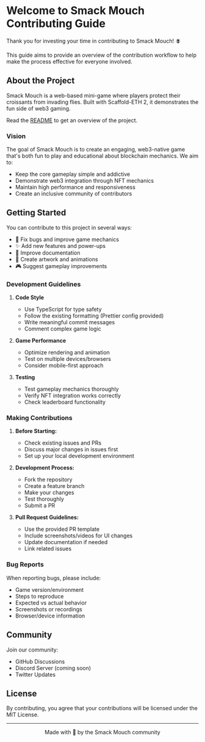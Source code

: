 # Welcome to Smack Mouch Contributing Guide

Thank you for investing your time in contributing to Smack Mouch! 🪰

This guide aims to provide an overview of the contribution workflow to help make the process effective for everyone involved.

## About the Project

Smack Mouch is a web-based mini-game where players protect their croissants from invading flies. Built with Scaffold-ETH 2, it demonstrates the fun side of web3 gaming.

Read the [README](README.md) to get an overview of the project.

### Vision

The goal of Smack Mouch is to create an engaging, web3-native game that's both fun to play and educational about blockchain mechanics. We aim to:

- Keep the core gameplay simple and addictive
- Demonstrate web3 integration through NFT mechanics
- Maintain high performance and responsiveness
- Create an inclusive community of contributors

## Getting Started

You can contribute to this project in several ways:

- 🐛 Fix bugs and improve game mechanics
- ✨ Add new features and power-ups
- 📝 Improve documentation
- 🎨 Create artwork and animations
- 🎮 Suggest gameplay improvements

### Development Guidelines

1. **Code Style**
   - Use TypeScript for type safety
   - Follow the existing formatting (Prettier config provided)
   - Write meaningful commit messages
   - Comment complex game logic

2. **Game Performance**
   - Optimize rendering and animation
   - Test on multiple devices/browsers
   - Consider mobile-first approach

3. **Testing**
   - Test gameplay mechanics thoroughly
   - Verify NFT integration works correctly
   - Check leaderboard functionality

### Making Contributions

1. **Before Starting:**
   - Check existing issues and PRs
   - Discuss major changes in issues first
   - Set up your local development environment

2. **Development Process:**
   - Fork the repository
   - Create a feature branch
   - Make your changes
   - Test thoroughly
   - Submit a PR

3. **Pull Request Guidelines:**
   - Use the provided PR template
   - Include screenshots/videos for UI changes
   - Update documentation if needed
   - Link related issues

### Bug Reports

When reporting bugs, please include:

- Game version/environment
- Steps to reproduce
- Expected vs actual behavior
- Screenshots or recordings
- Browser/device information

## Community

Join our community:
- GitHub Discussions
- Discord Server (coming soon)
- Twitter Updates

## License

By contributing, you agree that your contributions will be licensed under the MIT License.

---

<p align="center">
  Made with 🥐 by the Smack Mouch community
</p>
